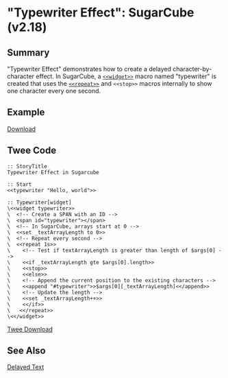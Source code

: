 # "Typewriter Effect": SugarCube (v2.18)

## Summary

"Typewriter Effect" demonstrates how to create a delayed character-by-character effect. In SugarCube, a [`<<widget>>`](http://www.motoslave.net/sugarcube/2/docs/macros.html#macros-widget) macro named "typewriter" is created that uses the [`<<repeat>>`](http://www.motoslave.net/sugarcube/2/docs/macros.html#macros-repeat) and `<<stop>>` macros internally to show one character every one second.

## Example

[Download](sugarcube_typewriter_example.html)

## Twee Code

```twee
:: StoryTitle
Typewriter Effect in Sugarcube

:: Start
<<typewriter "Hello, world">>

:: Typewriter[widget]
\<<widget typewriter>>
\  <!-- Create a SPAN with an ID -->
\  <span id="typewriter"></span>
\  <!-- In SugarCube, arrays start at 0 -->
\  <<set _textArrayLength to 0>>
\  <!-- Repeat every second -->
\  <<repeat 1s>>
\    <!-- Test if textArrayLength is greater than length of $args[0] -->
\    <<if _textArrayLength gte $args[0].length>>
\    <<stop>>
\    <<else>>
\    <!-- Append the current position to the existing characters -->
\    <<append "#typewriter">>$args[0][_textArrayLength]<</append>>
\    <!-- Update the length -->
\    <<set _textArrayLength++>>
\    <</if>>
\   <</repeat>>
\<</widget>>

```

[Twee Download](sugarcube_typewriter_twee.txt)

## See Also

[Delayed Text](../../delayedtext/sugarcube/sugarcube_delayedtext.md)
